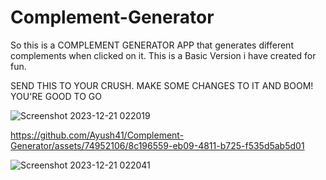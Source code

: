 # Complement-Generator
So this is a COMPLEMENT GENERATOR APP that generates different complements when clicked on it. This is a Basic Version i have created for fun.

SEND THIS TO YOUR CRUSH. MAKE SOME CHANGES TO IT AND BOOM! YOU'RE GOOD TO GO

![Screenshot 2023-12-21 022019](https://github.com/Ayush41/Complement-Generator/assets/74952106/0fdecdf7-a57f-4c4b-bee1-8db9379c54cb)

https://github.com/Ayush41/Complement-Generator/assets/74952106/8c196559-eb09-4811-b725-f535d5ab5d01

![Screenshot 2023-12-21 022041](https://github.com/Ayush41/Complement-Generator/assets/74952106/10b2e15f-9a78-4b69-abb0-4df73bb6c930)


